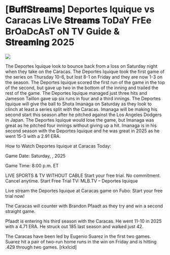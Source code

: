 #  [𝐁𝐮𝐟𝐟𝐒𝐭𝐫𝐞𝐚𝐦𝐬] Deportes Iquique vs Caracas LiVe 𝐒𝐭𝐫𝐞𝐚𝐦𝐬 ToDaY FrEe BrOaDcAsT oN TV Guide & 𝐒𝐭𝐫𝐞𝐚𝐦𝐢𝐧𝐠  2025  
  
  
[![](https://i.imgur.com/qSNzIqt.png)](https://movie.rssnews.media/kvXLwWSb.php)  
  
The Deportes Iquique look to bounce back from a loss on Saturday night when they take on the Caracas. The Deportes Iquique took the first game of the series on Thursday 10-6, but lost 8-1 on Friday and they are now 1-3 on the season. The Deportes Iquique scored the first run of the game in the top of the second, but gave up two in the bottom of the inning and trailed the rest of the game. The Deportes Iquique managed just three hits and Jameson Taillon gave up six runs in four and a third innings. The Deportes Iquique will give the ball to Shota Imanaga on Saturday as they look to clinch at least a series split with the Caracas. Imanaga will be making his second start this season after he pitched against the Los Angeles Dodgers in Japan. The Deportes Iquique would lose the game, but Imanaga was great as he pitched four innings without giving up a hit. Imanaga is in his second season with the Deportes Iquique and he was great in 2025 as he went 15-3 with a 2.91 ERA.

How to Watch Deportes Iquique at Caracas Today:

Game Date: Saturday, , 2025

Game Time: 8:00 p.m. ET

LIVE SPORTS & TV WITHOUT CABLE
Start your free trial. No commitment. Cancel anytime.
Start Free Trial
TV: MLB.TV – Deportes Iquique

Live stream the Deportes Iquique at Caracas game on Fubo: Start your free trial now!

The Caracas will counter with Brandon Pfaadt as they try and win a second straight game.

Pfaadt is entering his third season with the Caracas. He went 11-10 in 2025 with a 4.71 ERA. He struck out 185 last season and walked just 42.

The Caracas have been led by Eugenio Suarez in the first two games. Suarez hit a pair of two-run home runs in the win on Friday and is hitting .429 through two games. [rkxIcid]